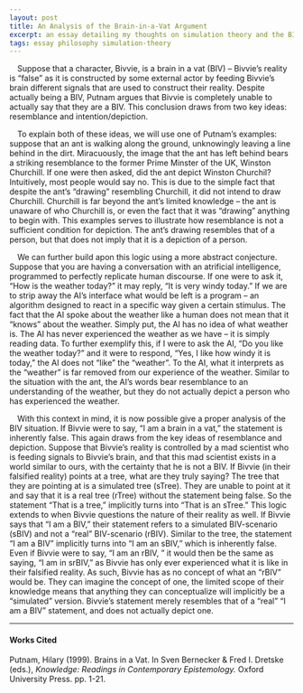 ```yaml
---
layout: post
title: An Analysis of the Brain-in-a-Vat Argument
excerpt: an essay detailing my thoughts on simulation theory and the BIV argument.
tags: essay philosophy simulation-theory
---
```


&emsp;Suppose that a character, Bivvie, is a brain in a vat (BIV) – Bivvie’s reality is “false” as it is constructed by some external actor by feeding Bivvie’s brain different signals that are used to construct their reality. Despite actually being a BIV, Putnam argues that Bivvie is completely unable to actually say that they are a BIV. This conclusion draws from two key ideas: resemblance and intention/depiction.

&emsp;To explain both of these ideas, we will use one of Putnam’s examples: suppose that an ant is walking along the ground, unknowingly leaving a line behind in the dirt. Miracuously, the image that the ant has left behind bears a striking resemblance to the former Prime Minster of the UK, Winston Churchill. If one were then asked, did the ant depict Winston Churchil? Intuitively, most people would say no. This is due to the simple fact that despite the ant’s “drawing” resembling Churchill, it did not intend to draw Churchill. Churchill is far beyond the ant’s limited knowledge – the ant is unaware of who Churchill is, or even the fact that it was “drawing” anything to begin with. This examples serves to illustrate how resemblance is not a sufficient condition for depiction. The ant’s drawing resembles that of a person, but that does not imply that it is a depiction of a person.

&emsp;We can further build apon this logic using a more abstract conjecture. Suppose that you are having a conversation with an atrificial intelligence, programmed to perfectly replicate human discourse. If one were to ask it, “How is the weather today?” it may reply, “It is very windy today.” If we are to strip away the AI’s interface what would be left is a program – an algorithm designed to react in a specific way given a certain stimulus. The fact that the AI spoke about the weather like a human does not mean that it “knows” about the weather. Simply put, the AI has no idea of what weather is. The AI has never experienced the weather as we have – it is simply reading data. To further exemplify this, if I were to ask the AI, “Do you like the weather today?” and it were to respond, “Yes, I like how windy it is today,” the AI does not “like” the “weather”. To the AI, what it interprets as the “weather” is far removed from our experience of the weather. Similar to the situation with the ant, the AI’s words bear resemblance to an understanding of the weather, but they do not actually depict a person who has experienced the weather.

&emsp;With this context in mind, it is now possible give a proper analysis of the BIV situation. If Bivvie were to say, “I am a brain in a vat,” the statement is inherently false. This again draws from the key ideas of resemblance and depiction. Suppose that Bivvie’s reality is controlled by a mad scientist who is feeding signals to Bivvie’s brain, and that this mad scientist exists in a world similar to ours, with the certainty that he is not a BIV. If Bivvie (in their falsified reality) points at a tree, what are they truly saying? The tree that they are pointing at is a simulated tree (sTree). They are unable to point at it and say that it is a real tree (rTree) without the statement being false. So the statement “That is a tree,” implicitly turns into “That is an sTree.” This logic extends to when Bivvie questions the nature of their reality as well. If Bivvie says that “I am a BIV,” their statement refers to a simulated BIV-scenario (sBIV) and not a “real” BIV-scenario (rBIV). Similar to the tree, the statement “I am a BIV” implicitly turns into “I am an sBIV,” which is inherently false. Even if Bivvie were to say, “I am an rBIV, ” it would then be the same as saying, “I am in srBIV,” as Bivvie has only ever experienced what it is like in their falsified reality. As such, Bivvie has as no concept of what an “rBIV” would be. They can imagine the concept of one, the limited scope of their knowledge means that anything they can conceptualize will implicitly be a “simulated” version. Bivvie’s statement merely resembles that of a “real” “I am a BIV” statement, and does not actually depict one. 

<hr/>

#### Works Cited

Putnam, Hilary (1999). Brains in a Vat. In Sven Bernecker & Fred I. Dretske (eds.), *Knowledge: Readings in Contemporary Epistemology.* Oxford University Press. pp. 1-21.